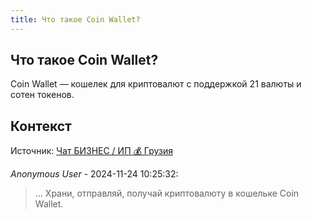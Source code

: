 ```yaml
---
title: Что такое Coin Wallet?
---
```


## Что такое Coin Wallet?

Coin Wallet — кошелек для криптовалют с поддержкой 21 валюты и сотен токенов.

## Контекст

Источник: [Чат БИЗНЕС / ИП 💰 Грузия](https://t.me/ip_ge)

_Anonymous User_ - 2024-11-24 10:25:32:

> ... Храни, отправляй, получай криптовалюту в кошельке Coin Wallet.
